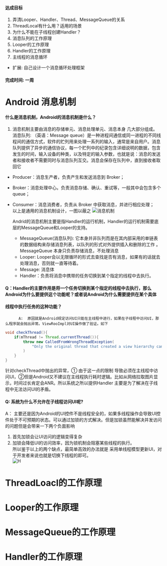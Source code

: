 
#### 达成目标  
1. 弄清Looper、Handler、Thread、MessageQueue的关系  
2. ThreadLocal有什么用？适用的场景  
3. 为什么不能在子线程创建Handler？  
4. 消息队列的工作原理  
5. Looper的工作原理  
6. Handler的工作原理  
7. 主线程的消息循环  

* 扩展: 自己设计一个消息循环处理框架  

#### 完成时间: 一周  


# Android 消息机制  

#### 什么是消息机制，Android的消息机制是什么？    
1. 消息机制主要由消息的存储单元、消息处理单元、消息本身 几大部分组成。  
   消息队列: （英语：Message queue）是一种进程间通信或同一进程的不同线程间的通信方式，软件的贮列用来处理一系列的输入，通常是来自用户。消息队列提供了异步的通信协议，每一个贮列中的纪录包含详细说明的数据，包含发生的时间，输入设备的种类，以及特定的输入参数，也就是说：消息的发送者和接收者不需要同时与消息队列互交。消息会保存在队列中，直到接收者取回它   

* Producer：消息生产者，负责产生和发送消息到 Broker；   
* Broker：消息处理中心。负责消息存储、确认、重试等，一般其中会包含多个 queue；   
* Consumer：消息消费者，负责从 Broker 中获取消息，并进行相应处理；     
  以上是通用的消息机制设计，一图以蔽之
  ![消息机制](https://github.com/jasonGeng88/blog/blob/master/201705/assets/mq_01.png)    

  Andrid的消息机制主要是指Handler的运行机制，Handler的运行机制需要底层的MessageQueue和Looper的支持。
  * MessageQueue(消息队列): 它本身并非队列而是在其内部采用的单链表的数据结构来存储消息列表，以队列的形式对外提供插入和删除的工作 。MessageQueue
    本身只负责存储消息，不处理消息
  * Looper: Looper会以无限循环的形式去查找是否有消息，如果有的话就去处理消息，否则就一直等待着。
  * Message: 消息体
  *  Handler：负责将消息中携带的任务切换到某个指定的线程中去执行。

#### Q：Handler的主要作用是将一个任务切换到某个指定的线程中去执行，那么Android为什么要提供这个功能呢？或者说Android为什么需要提供在某个具体
####  线程中执行任务的这种功能？
          A:  原因就是Android规定访问UI只能在主线程中进行，如果在子线程中访问UI，那么程序就会抛出异常。ViewRooImpl对UI操作做了验证。如下
```java
void checkThread(){
    if(mThread != Thread.currentThread()){
        throw new CalledFromWrongThreadException(
            "Only the original thread that created a view hierarchy can touch its views."
        )
    }
}
```
针对checkThread中抛出的异常，① 由于这一点的限制 导致必须在主线程中访问UI，②但是Android又不建议在主线程执行耗时逻辑。比如从网络拉取图片显示，时间过长肯定会ANR。所以系统之所以提供Handler 主要是为了解决在子线程中无法访问UI的矛盾。    

####   Q:  系统为什么不允许在子线程访问UI呢?   
A： 主要还是因为Android的UI控件不是线程安全的，如果多线程操作会导致UI控件处于不可预期的状态。可以通过加锁的方式解决。但是加锁虽然能解决并发访问的问题但是会带来一下两个负面影响  
1. 首先加锁会让UI访问的逻辑变得复杂  
2. 加锁会降低UI的访问效率，因为锁机制会阻塞某些线程的执行。  
所以鉴于以上的两个缺点，最简单高效的办法就是 采用单线程模型更新UI，对于开发者来说也就是切换下线程的即可。  
![H](https://note.youdao.com/yws/public/resource/786ccedb17aff50ea17ca95a4c9fb963/xmlnote/C999DC6DFF1448FEB59A8CEDB8116768/33338)


 
#  ThreadLoacl的工作原理   

#  Looper的工作原理   

#  MessageQueue的工作原理   

#  Handler的工作原理  



















